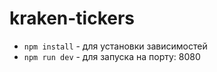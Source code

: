 # kraken-tickers

 - `npm install` - для установки зависимостей
 - `npm run dev` - для запуска на порту: 8080
